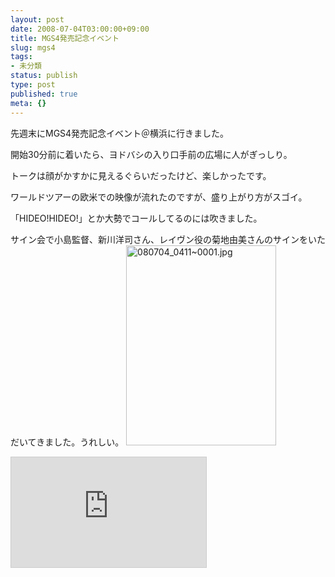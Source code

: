 ```yaml
---
layout: post
date: 2008-07-04T03:00:00+09:00
title: MGS4発売記念イベント
slug: mgs4
tags:
- 未分類
status: publish
type: post
published: true
meta: {}
---
```

先週末にMGS4発売記念イベント＠横浜に行きました。

開始30分前に着いたら、ヨドバシの入り口手前の広場に人がぎっしり。

トークは顔がかすかに見えるぐらいだったけど、楽しかったです。

ワールドツアーの欧米での映像が流れたのですが、盛り上がり方がスゴイ。

「HIDEO!HIDEO!」とか大勢でコールしてるのには吹きました。

サイン会で小島監督、新川洋司さん、レイヴン役の菊地由美さんのサインをいただいてきました。うれしい。
<span class="mt-enclosure mt-enclosure-image" style="display: inline;"><img alt="080704_0411~0001.jpg" src="http://wo.skr.jp/images/uploads/080704_0411~0001.jpg" width="240" height="320" class="mt-image-none" style="" /></span>
<iframe width="312" height="176" src="http://ext.nicovideo.jp/thumb/sm3803806" scrolling="no" style="border:solid 1px #CCC;" frameborder="0"><a href="http://www.nicovideo.jp/watch/sm3803806">【ニコニコ動画】メタルギアソリッド４ワールドツアーinJAPAN横浜会場イベント前編</a></iframe>
